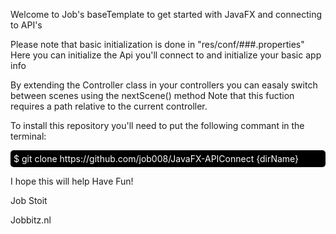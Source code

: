 Welcome to Job's baseTemplate to get started with JavaFX and connecting to API's

Please note that basic initialization is done in "res/conf/###.properties"
Here you can initialize the Api you'll connect to and initialize your basic app info

By extending the Controller class in your controllers you can easaly switch between scenes using the nextScene() method
Note that this fuction requires a path relative to the current controller.

To install this repository you'll need to put the following commant in the terminal:
<p style="background-color:#000; color: #ffffff; padding: 5px; border-radius: 5px;">$ git clone https://github.com/job008/JavaFX-APIConnect {dirName}</p>

I hope this will help
Have Fun!

Job Stoit

Jobbitz.nl


